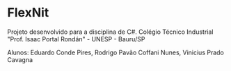 # FlexNit

Projeto desenvolvido para a disciplina de C#.
Colégio Técnico Industrial "Prof. Isaac Portal Rondán" - UNESP - Bauru/SP

Alunos: Eduardo Conde Pires, Rodrigo Pavão Coffani Nunes, Vinicius 
	Prado Cavagna
